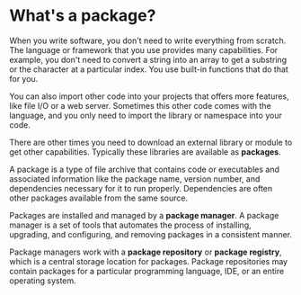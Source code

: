 # What's a package?

When you write software, you don't need to write everything from scratch. The language or framework that you use provides many capabilities. For example, you don't need to convert a string into an array to get a substring or the character at a particular index. You use built-in functions that do that for you.

You can also import other code into your projects that offers more features, like file I/O or a web server. Sometimes this other code comes with the language, and you only need to import the library or namespace into your code.

There are other times you need to download an external library or module to get other capabilities. Typically these libraries are available as **packages**.

A package is a type of file archive that contains code or executables and associated information like the package name, version number, and dependencies necessary for it to run properly. Dependencies are often other packages available from the same source.

Packages are installed and managed by a **package manager**. A package manager is a set of tools that automates the process of installing, upgrading, and configuring, and removing packages in a consistent manner.

Package managers work with a **package repository** or **package registry**, which is a central storage location for packages. Package repositories may contain packages for a particular programming language, IDE, or an entire operating system.